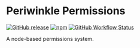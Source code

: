# Periwinkle Permissions

[![GitHub release](https://img.shields.io/github/release/Snooful/Periwinkle-Permissions.svg?style=popout&label=github)](https://github.com/Snooful/Periwinkle-Permissions/releases/latest)
[![npm](https://img.shields.io/npm/v/@snooful/periwinkle-permissions.svg?style=popout&colorB=red)](https://www.npmjs.com/package/@snooful/periwinkle-permissions)
[![GitHub Workflow Status](https://img.shields.io/github/workflow/status/Snooful/Periwinkle-Permissions/Test)](https://github.com/Snooful/Periwinkle-Permissions/actions/workflows/test.yml)


A node-based permissions system.